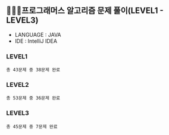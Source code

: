 ## 👨🏽‍💻‍‍프로그래머스 알고리즘 문제 풀이(LEVEL1 - LEVEL3)

+ LANGUAGE : JAVA
+ IDE : IntelliJ IDEA

### LEVEL1

    총 43문제 중 38문제 완료

### LEVEL2

    총 53문제 중 36문제 완료

### LEVEL3

    총 45문제 중 7문제 완료